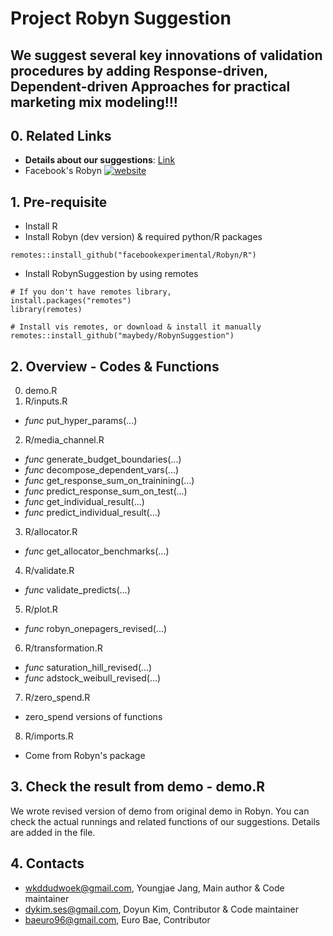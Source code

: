 # Project Robyn Suggestion 
## We suggest several key innovations of validation procedures by adding Response-driven, Dependent-driven Approaches for practical marketing mix modeling!!!

## 0. Related Links
- **Details about our suggestions**: [Link](https://eurobae.notion.site/Meta-APAC-Robyn-Hackathon-2022-66f8fdb6819b4370864c731a9f190eaa)
- Facebook's Robyn
[![website](https://img.shields.io/badge/site-Robyn-blue.svg)](https://facebookexperimental.github.io/Robyn/)

## 1. Pre-requisite
- Install R
- Install Robyn (dev version) & required python/R packages
```
remotes::install_github("facebookexperimental/Robyn/R")
```
- Install RobynSuggestion by using remotes
```
# If you don't have remotes library,
install.packages("remotes")
library(remotes)

# Install vis remotes, or download & install it manually
remotes::install_github("maybedy/RobynSuggestion")
```

## 2. Overview - Codes & Functions
0) demo.R
1) R/inputs.R
- _func_ put_hyper_params(...)
2) R/media_channel.R
- _func_ generate_budget_boundaries(...)
- _func_ decompose_dependent_vars(...)
- _func_ get_response_sum_on_trainining(...)
- _func_ predict_response_sum_on_test(...)
- _func_ get_individual_result(...)
- _func_ predict_individual_result(...)
3) R/allocator.R
- _func_ get_allocator_benchmarks(...)
4) R/validate.R
- _func_ validate_predicts(...)
5) R/plot.R
- _func_ robyn_onepagers_revised(...)
6) R/transformation.R
- _func_ saturation_hill_revised(...)
- _func_ adstock_weibull_revised(...)
7) R/zero_spend.R
- zero_spend versions of functions
8) R/imports.R
- Come from Robyn's package

## 3. Check the result from demo - demo.R
We wrote revised version of demo from original demo in Robyn. 
You can check the actual runnings and related functions of our suggestions.
Details are added in the file.

## 4. Contacts
- wkddudwoek@gmail.com, Youngjae Jang, Main author & Code maintainer
- dykim.ses@gmail.com, Doyun Kim, Contributor & Code maintainer
- baeuro96@gmail.com, Euro Bae, Contributor
